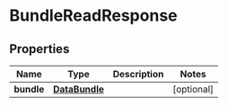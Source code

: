 

# BundleReadResponse


## Properties

| Name | Type | Description | Notes |
|------------ | ------------- | ------------- | -------------|
|**bundle** | [**DataBundle**](DataBundle.md) |  |  [optional] |



